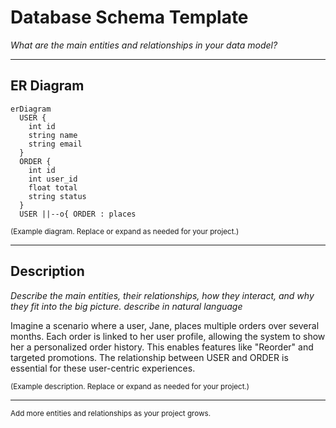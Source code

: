 # Database Schema Template

_What are the main entities and relationships in your data model?_

---

## ER Diagram

```mermaid
erDiagram
  USER {
    int id
    string name
    string email
  }
  ORDER {
    int id
    int user_id
    float total
    string status
  }
  USER ||--o{ ORDER : places
```
<small>(Example diagram. Replace or expand as needed for your project.)</small>

---

## Description

_Describe the main entities, their relationships, how they interact, and why they fit into the big picture. describe in natural language_

Imagine a scenario where a user, Jane, places multiple orders over several months. Each order is linked to her user profile, allowing the system to show her a personalized order history. This enables features like "Reorder" and targeted promotions. The relationship between USER and ORDER is essential for these user-centric experiences.

<small>(Example description. Replace or expand as needed for your project.)</small>

---

<small>Add more entities and relationships as your project grows.</small>
